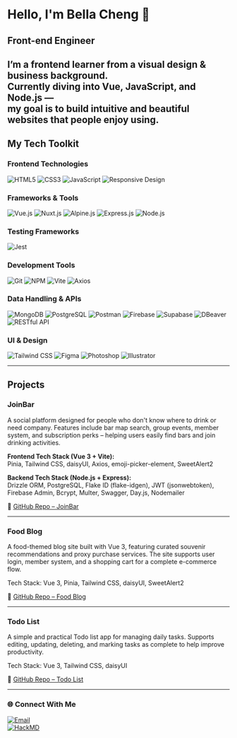 # Hello, I'm Bella Cheng 👋 

##  Front-end Engineer
I’m a frontend learner from a visual design & business background.  
Currently diving into Vue, JavaScript, and Node.js —  
my goal is to build intuitive and beautiful websites that people enjoy using.
---

## My Tech Toolkit

### Frontend Technologies
![HTML5](https://img.shields.io/badge/HTML5-E34F26?style=for-the-badge&logo=html5&logoColor=white)
![CSS3](https://img.shields.io/badge/CSS3-1572B6?style=for-the-badge&logo=css3&logoColor=white)
![JavaScript](https://img.shields.io/badge/JavaScript-F7DF1E?style=for-the-badge&logo=javascript&logoColor=black)
![Responsive Design](https://img.shields.io/badge/RWD-Responsive-blue?style=for-the-badge)

### Frameworks & Tools
![Vue.js](https://img.shields.io/badge/Vue.js-4FC08D?style=for-the-badge&logo=vue.js&logoColor=white)
![Nuxt.js](https://img.shields.io/badge/Nuxt.js-00DC82?style=for-the-badge&logo=nuxtdotjs&logoColor=white)
![Alpine.js](https://img.shields.io/badge/Alpine.js-8BC0D0?style=for-the-badge&logo=alpine.js&logoColor=white)
![Express.js](https://img.shields.io/badge/Express.js-000000?style=for-the-badge&logo=express&logoColor=white)
![Node.js](https://img.shields.io/badge/Node.js-339933?style=for-the-badge&logo=node.js&logoColor=white)

### Testing Frameworks
![Jest](https://img.shields.io/badge/Jest-C21325?style=for-the-badge&logo=jest&logoColor=white)

### Development Tools
![Git](https://img.shields.io/badge/Git-F05032?style=for-the-badge&logo=git&logoColor=white)
![NPM](https://img.shields.io/badge/NPM-CB3837?style=for-the-badge&logo=npm&logoColor=white)
![Vite](https://img.shields.io/badge/Vite-646CFF?style=for-the-badge&logo=vite&logoColor=white)
![Axios](https://img.shields.io/badge/Axios-5A29E4?style=for-the-badge&logo=axios&logoColor=white)

### 	Data Handling & APIs
![MongoDB](https://img.shields.io/badge/MongoDB-47A248?style=for-the-badge&logo=mongodb&logoColor=white)
![PostgreSQL](https://img.shields.io/badge/PostgreSQL-4169E1?style=for-the-badge&logo=postgresql&logoColor=white)
![Postman](https://img.shields.io/badge/Postman-FF6C37?style=for-the-badge&logo=postman&logoColor=white)
![Firebase](https://img.shields.io/badge/Firebase-FFCA28?style=for-the-badge&logo=firebase&logoColor=black)
![Supabase](https://img.shields.io/badge/Supabase-3ECF8E?style=for-the-badge&logo=supabase&logoColor=white)
![DBeaver](https://img.shields.io/badge/DBeaver-579ACE?style=for-the-badge&logo=dbeaver&logoColor=white)
![RESTful API](https://img.shields.io/badge/RESTful_API-008080?style=for-the-badge)

### UI & Design
![Tailwind CSS](https://img.shields.io/badge/Tailwind_CSS-06B6D4?style=for-the-badge&logo=tailwind-css&logoColor=white)
![Figma](https://img.shields.io/badge/Figma-F24E1E?style=for-the-badge&logo=figma&logoColor=white)
![Photoshop](https://img.shields.io/badge/Photoshop-31A8FF?style=for-the-badge&logo=adobe-photoshop&logoColor=white)
![Illustrator](https://img.shields.io/badge/Illustrator-FF9A00?style=for-the-badge&logo=adobe-illustrator&logoColor=white)

---

## Projects
### JoinBar
A social platform designed for people who don't know where to drink or need company.
Features include bar map search, group events, member system, and subscription perks – helping users easily find bars and join drinking activities.

**Frontend Tech Stack (Vue 3 + Vite):**  
Pinia, Tailwind CSS, daisyUI, Axios, emoji-picker-element, SweetAlert2

**Backend Tech Stack (Node.js + Express):**  
Drizzle ORM, PostgreSQL, Flake ID (flake-idgen), JWT (jsonwebtoken),  
Firebase Admin, Bcrypt, Multer, Swagger, Day.js, Nodemailer


🔗 [GitHub Repo – JoinBar](https://github.com/JoinBar-project)

---

### Food Blog
A food-themed blog site built with Vue 3, featuring curated souvenir recommendations and proxy purchase services.
The site supports user login, member system, and a shopping cart for a complete e-commerce flow.

Tech Stack:
Vue 3, Pinia, Tailwind CSS, daisyUI, SweetAlert2

🔗 [GitHub Repo – Food Blog](https://github.com/Bella-Cheng/food-blog)

---

### Todo List
A simple and practical Todo list app for managing daily tasks.
Supports editing, updating, deleting, and marking tasks as complete to help 
improve productivity.

Tech Stack:
Vue 3, Tailwind CSS, daisyUI

🔗 [GitHub Repo – Todo List](https://github.com/Bella-Cheng/Todo-List)

---

### 🌐 Connect With Me

[![Email](https://img.shields.io/badge/Email-dhp951320@gmail.com-D14836?style=for-the-badge&logo=gmail&logoColor=white)](mailto:dhp951320@gmail.com)  
[![HackMD](https://img.shields.io/badge/HackMD-%E2%80%94%20BellaCheng-8A2BE2?style=for-the-badge&logo=hackmd&logoColor=white)](https://hackmd.io/@BellaCheng)



